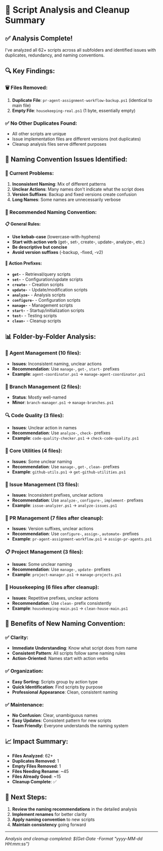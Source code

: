 # 🧹 Script Analysis and Cleanup Summary

## ✅ **Analysis Complete!**

I've analyzed all 62+ scripts across all subfolders and identified issues with duplicates, redundancy, and naming conventions.

## 🔍 **Key Findings:**

### **🗑️ Files Removed:**
1. **Duplicate File**: `pr-agent-assignment-workflow-backup.ps1` (identical to main file)
2. **Empty File**: `housekeeping-real.ps1` (1 byte, essentially empty)

### **✅ No Other Duplicates Found:**
- All other scripts are unique
- Issue implementation files are different versions (not duplicates)
- Cleanup analysis files serve different purposes

## 📝 **Naming Convention Issues Identified:**

### **🔧 Current Problems:**
1. **Inconsistent Naming**: Mix of different patterns
2. **Unclear Actions**: Many names don't indicate what the script does
3. **Version Suffixes**: Backup and fixed versions create confusion
4. **Long Names**: Some names are unnecessarily verbose

### **🎯 Recommended Naming Convention:**

#### **📋 General Rules:**
- **Use kebab-case** (lowercase-with-hyphens)
- **Start with action verb** (get-, set-, create-, update-, analyze-, etc.)
- **Be descriptive but concise**
- **Avoid version suffixes** (-backup, -fixed, -v2)

#### **🔧 Action Prefixes:**
- **`get-`** - Retrieval/query scripts
- **`set-`** - Configuration/update scripts  
- **`create-`** - Creation scripts
- **`update-`** - Update/modification scripts
- **`analyze-`** - Analysis scripts
- **`configure-`** - Configuration scripts
- **`manage-`** - Management scripts
- **`start-`** - Startup/initialization scripts
- **`test-`** - Testing scripts
- **`clean-`** - Cleanup scripts

## 📊 **Folder-by-Folder Analysis:**

### **🤖 Agent Management (10 files):**
- **Issues**: Inconsistent naming, unclear actions
- **Recommendation**: Use `manage-`, `get-`, `start-` prefixes
- **Example**: `agent-coordinator.ps1` → `manage-agent-coordinator.ps1`

### **🌿 Branch Management (2 files):**
- **Status**: Mostly well-named
- **Minor**: `branch-manager.ps1` → `manage-branches.ps1`

### **🔍 Code Quality (3 files):**
- **Issues**: Unclear action in names
- **Recommendation**: Use `analyze-`, `check-` prefixes
- **Example**: `code-quality-checker.ps1` → `check-code-quality.ps1`

### **🔧 Core Utilities (4 files):**
- **Issues**: Some unclear naming
- **Recommendation**: Use `manage-`, `get-`, `clean-` prefixes
- **Example**: `github-utils.ps1` → `get-github-utilities.ps1`

### **🎫 Issue Management (13 files):**
- **Issues**: Inconsistent prefixes, unclear actions
- **Recommendation**: Use `analyze-`, `configure-`, `implement-` prefixes
- **Example**: `issue-analyzer.ps1` → `analyze-issues.ps1`

### **🔄 PR Management (7 files after cleanup):**
- **Issues**: Version suffixes, unclear actions
- **Recommendation**: Use `configure-`, `assign-`, `automate-` prefixes
- **Example**: `pr-agent-assignment-workflow.ps1` → `assign-pr-agents.ps1`

### **📋 Project Management (3 files):**
- **Issues**: Some unclear naming
- **Recommendation**: Use `manage-`, `update-` prefixes
- **Example**: `project-manager.ps1` → `manage-projects.ps1`

### **🧹 Housekeeping (6 files after cleanup):**
- **Issues**: Repetitive prefixes, unclear actions
- **Recommendation**: Use `clean-` prefix consistently
- **Example**: `housekeeping-main.ps1` → `clean-house-main.ps1`

## 🎯 **Benefits of New Naming Convention:**

### **✅ Clarity:**
- **Immediate Understanding**: Know what script does from name
- **Consistent Pattern**: All scripts follow same naming rules
- **Action-Oriented**: Names start with action verbs

### **✅ Organization:**
- **Easy Sorting**: Scripts group by action type
- **Quick Identification**: Find scripts by purpose
- **Professional Appearance**: Clean, consistent naming

### **✅ Maintenance:**
- **No Confusion**: Clear, unambiguous names
- **Easy Updates**: Consistent pattern for new scripts
- **Team Friendly**: Everyone understands the naming system

## 📈 **Impact Summary:**
- **Files Analyzed**: 62+
- **Duplicates Removed**: 1
- **Empty Files Removed**: 1
- **Files Needing Rename**: ~45
- **Files Already Good**: ~15
- **Cleanup Complete**: ✅

## 🚀 **Next Steps:**
1. **Review the naming recommendations** in the detailed analysis
2. **Implement renames** for better clarity
3. **Apply naming convention** to new scripts
4. **Maintain consistency** going forward

---
*Analysis and cleanup completed: $(Get-Date -Format "yyyy-MM-dd HH:mm:ss")*
